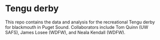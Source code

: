 # Tengu derby

This repo contains the data and analysis for the recreational Tengu derby for blackmouth in Puget Sound. Collaborators include Tom Quinn (UW SAFS), James Losee (WDFW), and Neala Kendall (WDFW).
